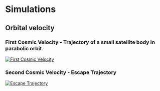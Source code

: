 # Simulations

## Orbital velocity

### First Cosmic Velocity - Trajectory of a small satellite body in parabolic orbit

[![First Cosmic Velocity](https://mg-2025p03.github.io/physics/_pics/G2P1.1.png)](https://mg-2025p03.github.io/physics/_pics/G2P1.1.png)

### Second Cosmic Velocity - Escape Trajectory

[![Escape Trajectory](https://mg-2025p03.github.io/physics/_pics/G2P2.2.png)](https://mg-2025p03.github.io/physics/_pics/G2P2.2.png)


